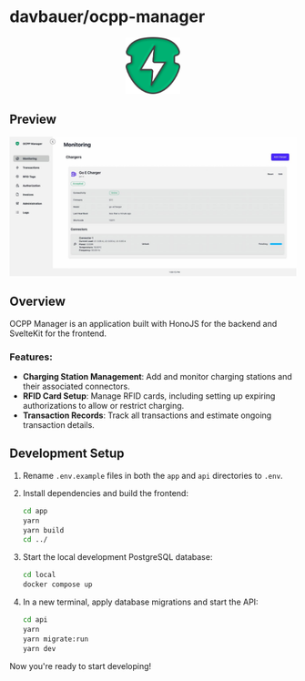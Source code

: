 # davbauer/ocpp-manager

<div style="text-align: center;">
  <img src="./assets/Logo.svg" alt="OCPP Manager Logo" height=100">
</div>

## Preview

![Preview](./assets/preview.png)

## Overview

OCPP Manager is an application built with HonoJS for the backend and SvelteKit for the frontend.

### Features:

- **Charging Station Management**: Add and monitor charging stations and their associated connectors.
- **RFID Card Setup**: Manage RFID cards, including setting up expiring authorizations to allow or restrict charging.
- **Transaction Records**: Track all transactions and estimate ongoing transaction details.

## Development Setup

1. Rename `.env.example` files in both the `app` and `api` directories to `.env`.

2. Install dependencies and build the frontend:

   ```bash
   cd app
   yarn
   yarn build
   cd ../
   ```

3. Start the local development PostgreSQL database:

   ```bash
   cd local
   docker compose up
   ```

4. In a new terminal, apply database migrations and start the API:
   ```bash
   cd api
   yarn
   yarn migrate:run
   yarn dev
   ```

Now you're ready to start developing!
